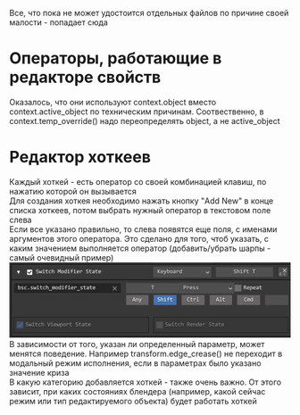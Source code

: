 Все, что пока не может удостоится отдельных файлов по причине своей малости - попадает сюда <br />
# Операторы, работающие в редакторе свойств
Оказалось, что они используют context.object вместо context.active_object по техническим причинам. Соотвественно, в context.temp_override() надо переопределять object, а не active_object <br />
# Редактор хоткеев
Каждый хоткей - есть оператор со своей комбинацией клавиш, по нажатию которой он вызывается <br />
Для создания хоткея необходимо нажать кнопку "Add New" в конце списка хоткеев, потом выбрать нужный оператор в текстовом поле слева <br />
Если все указано правильно, то слева появятся еще поля, с именами аргументов этого оператора. Это сделано для того, чтоб указать, с каким значением выполняется оператор (добавить/убрать шарпы - самый очевидный пример) <br />
![](https://github.com/sanya-2005/Blender-Code-Examples/blob/main/images/keymap.png) <br />
В зависимости от того, указан ли определенный параметр, может менятся поведение. Например transform.edge_crease() не переходит в модальный режим исполнения, если в параметрах было указано значение криза <br />
В какую категорию добавляется хоткей - также очень важно. От этого зависит, при каких состояниях блендера (например, какой сейчас режим или тип редактируемого объекта) будет работать хоткей
